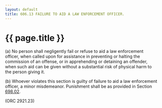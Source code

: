 ```yaml
---
layout: default 
title: 606.13 FAILURE TO AID A LAW ENFORCEMENT OFFICER.
---
```


{{ page.title }}
================

​(a) No person shall negligently fail or refuse to aid a law enforcement
officer, when called upon for assistance in preventing or halting the
commission of an offense, or in apprehending or detaining an offender,
when such aid can be given without a substantial risk of physical harm
to the person giving it.

​(b) Whoever violates this section is guilty of failure to aid a law
enforcement officer, a minor misdemeanor. Punishment shall be as
provided in Section [698.02](38e2f631.html).

(ORC 2921.23)
